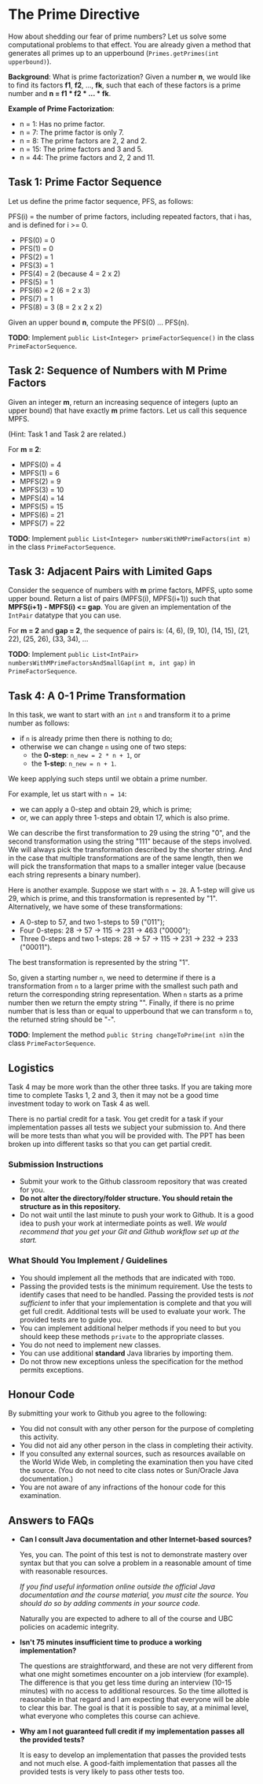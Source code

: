 # The Prime Directive

How about shedding our fear of prime numbers? Let us solve some computational problems to that effect. You are already given a method that generates all primes up to an upperbound (`Primes.getPrimes(int upperbound)`).

**Background**: What is prime factorization? Given a number **n**, we would like to find its factors **f1**, **f2**, ..., **fk**, such that each of these factors is a prime number and **n = f1 * f2 * ... * fk**. 

**Example of Prime Factorization**: 

* n = 1: Has no prime factor.
* n = 7: The prime factor is only 7.
* n = 8: The prime factors are 2, 2 and 2.
* n = 15: The prime factors and 3 and 5.
* n = 44: The prime factors and 2, 2 and 11.

## Task 1: Prime Factor Sequence

Let us define the prime factor sequence, PFS, as follows:

PFS(i) = the number of prime factors, including repeated factors, that i has, and is defined for i >= 0.

* PFS(0) = 0
* PFS(1) = 0
* PFS(2) = 1
* PFS(3) = 1
* PFS(4) = 2 (because 4 = 2 x 2)
* PFS(5) = 1
* PFS(6) = 2 (6 = 2 x 3)
* PFS(7) = 1
* PFS(8) = 3 (8 = 2 x 2 x 2)

Given an upper bound **n**, compute the PFS(0) ... PFS(n).

**TODO**: Implement `public List<Integer> primeFactorSequence()` in the class `PrimeFactorSequence`.

## Task 2: Sequence of Numbers with M Prime Factors

Given an integer **m**, return an increasing sequence of integers (upto an upper bound) that have exactly **m** prime factors. Let us call this sequence MPFS.

(Hint: Task 1 and Task 2 are related.)

For **m = 2**: 

* MPFS(0) = 4
* MPFS(1) = 6
* MPFS(2) = 9
* MPFS(3) = 10
* MPFS(4) = 14
* MPFS(5) = 15
* MPFS(6) = 21
* MPFS(7) = 22

**TODO**: Implement `public List<Integer> numbersWithMPrimeFactors(int m)` in the class `PrimeFactorSequence`.

## Task 3: Adjacent Pairs with Limited Gaps

Consider the sequence of numbers with **m** prime factors, MPFS, upto some upper bound. Return a list of pairs (MPFS(i), MPFS(i+1)) such that **MPFS(i+1) - MPFS(i) <= gap**. You are given an implementation of the `IntPair` datatype that you can use.

For **m = 2** and **gap = 2**, the sequence of pairs is:  (4, 6), (9, 10), (14, 15), (21, 22), (25, 26), (33, 34), ...

**TODO**: Implement `public List<IntPair> numbersWithMPrimeFactorsAndSmallGap(int m, int gap)` in `PrimeFactorSequence`.

## Task 4: A 0-1 Prime Transformation

In this task, we want to start with an `int` `n` and transform it to a prime number as follows:

* if `n` is already prime then there is nothing to do;
* otherwise we can change `n` using one of two steps:
   * the **0-step**: `n_new = 2 * n + 1`, or
   * the **1-step**: `n_new = n + 1`.

We keep applying such steps until we obtain a prime number.

For example, let us start with `n = 14`:

* we can apply a 0-step and obtain 29, which is prime;
* or, we can apply three 1-steps and obtain 17, which is also prime.

We can describe the first transformation to 29 using the string "0", and the second transformation using the string "111" because of the steps involved. We will always pick the transformation described by the shorter string. And in the case that multiple transformations are of the same length, then we will pick the transformation that maps to a smaller integer value (because each string represents a binary number).

Here is another example. Suppose we start with `n = 28`. A 1-step will give us 29, which is prime, and this transformation is represented by "1". Alternatively, we have some of these transformations:

* A 0-step to 57, and two 1-steps to 59 ("011");
* Four 0-steps: 28 -> 57 -> 115 -> 231 -> 463 ("0000");
* Three 0-steps and two 1-steps: 28 -> 57 -> 115 -> 231 -> 232 -> 233 ("00011").

The best transformation is represented by the string "1".

So, given a starting number `n`, we need to determine if there is a transformation from `n` to a larger prime with the smallest such path and return the corresponding string representation. When `n` starts as a prime number then we return the empty string "". Finally, if there is no prime number that is less than or equal to upperbound that we can transform `n` to, the returned string should be "-".

**TODO**: Implement the method `public String changeToPrime(int n)`in the class `PrimeFactorSequence`.

## Logistics

Task 4 may be  more work than the other three tasks. If you are taking more time to  complete Tasks 1, 2 and 3, then it may not be a good time investment today to work on Task 4 as well.

There is no partial credit for a  task. You get credit for a task if your implementation passes all tests  we subject your submission to. And there will be more tests than what  you will be provided with. The PPT has been broken up into different  tasks so that you can get partial credit.

### Submission Instructions

+ Submit your work to the Github classroom repository that was created for you.
+ **Do not alter the directory/folder structure. You should retain the structure as in this repository.**
+ Do not wait until the last minute to push your work to Github. It is a good idea to push your work at intermediate points as well. _We would recommend that you get your Git and Github workflow set up at the start._

### What Should You Implement / Guidelines

+ You should implement all the methods that are indicated with `TODO`.
+ Passing the provided tests is the minimum requirement. Use the tests to identify cases that need to be handled. Passing the provided tests is *not sufficient* to infer that your implementation is complete and that you will get full credit. Additional tests will be used to evaluate your work. The provided tests are to guide you.
+ You can implement additional helper methods if you need to but you should keep these methods `private` to the appropriate classes.
+ You do not need to implement new classes.
+ You can use additional **standard** Java libraries by importing them.
+ Do not throw new exceptions unless the specification for the method permits exceptions.


## Honour Code

By submitting your work to Github you agree to the following:

+ You did not consult with any other person for the purpose of completing this activity.
+ You did not aid any other person in the class in completing their activity.
+ If you consulted any external sources, such as resources available on the World Wide Web, in completing the examination then you have cited the source. (You do not need to cite class notes or Sun/Oracle Java documentation.)
+ You are not aware of any infractions of the honour code for this examination.

## Answers to FAQs

* **Can I consult Java documentation and other Internet-based sources?**

    Yes, you can. The point of this test is not to demonstrate mastery over syntax but that you can solve a problem in a    reasonable amount of time with reasonable resources.

    *If you find useful information online outside the official Java documentation and the course material, you must cite the source. You should do so by adding comments in your source code.*

    Naturally you are expected to adhere to all of the course and UBC policies on academic integrity.

* **Isn't 75 minutes insufficient time to produce a working implementation?**

    The questions are straightforward, and these are not very different from what one might sometimes encounter on a job interview (for example). The difference is that you get less time during an interview (10-15 minutes) with no access to additional resources. So the time allotted is reasonable in that regard and I am expecting that everyone will be able to clear this bar. The goal is that it is possible to say, at a minimal level, what everyone who completes this course can achieve.

* **Why am I not guaranteed full credit if my implementation passes all the provided tests?**

    It is easy to develop an implementation that passes the provided tests and not much else. A good-faith implementation that passes all the provided tests is very likely to pass other tests too.